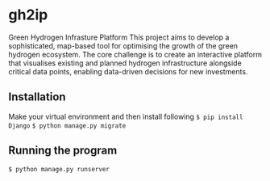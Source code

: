 # gh2ip
Green Hydrogen Infrasture Platform
This project aims to develop a sophisticated, map-based tool for optimising the growth of the green hydrogen ecosystem. The core challenge is to create an interactive platform that visualises existing and planned hydrogen infrastructure alongside critical data points, enabling data-driven decisions for new investments.

## Installation
Make your virtual environment and then install following
`$ pip install Django`
`$ python manage.py migrate`

## Running the program
`$ python manage.py runserver`
